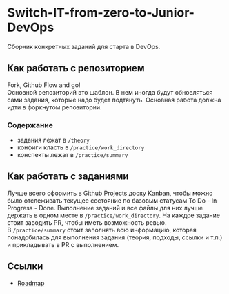 # Switch-IT-from-zero-to-Junior-DevOps
Сборник конкретных заданий для старта в DevOps.

## Как работать с репозиторием
Fork, Github Flow and go!  
Основной репозиторий это шаблон. В нем иногда будут обновляться сами задания, которые надо будет подтянуть. Основная работа должна идти в форкнутом репозитории.  

### Содержание
- задания лежат в `/theory`
- конфиги класть в `/practice/work_directory`
- конспекты лежат в `/practice/summary`

## Как работать с заданиями
Лучше всего оформить в Github Projects доску Kanban, чтобы можно было отслеживать текущее состояние по базовым статусам To Do - In Progress - Done.
Выполнение заданий и все файлы для них лучше держать в одном месте в `/practice/work_directory`. На каждое задание стоит заводить PR, чтобы иметь возможность ревью.  
В `/practice/summary` стоит заполнять всю информацию, которая понадобилась для выполнения задания (теория, подходы, ссылки и т.п.) и прикладывать в PR с выполнением.

## Ссылки
- [Roadmap](https://roadmap.sh/devops)